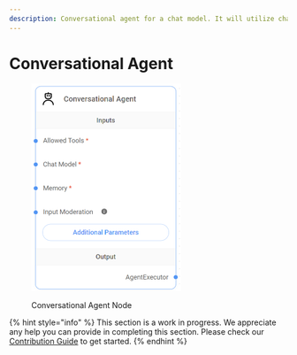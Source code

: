 ```yaml
---
description: Conversational agent for a chat model. It will utilize chat specific prompts.
---
```


# Conversational Agent

<figure><img src="../../../.gitbook/assets/image (10) (1) (1).png" alt="" width="271"><figcaption><p>Conversational Agent Node</p></figcaption></figure>

{% hint style="info" %}
This section is a work in progress. We appreciate any help you can provide in completing this section. Please check our [Contribution Guide](https://toi500.gitbook.io/flowise-docs/contributing) to get started.
{% endhint %}
